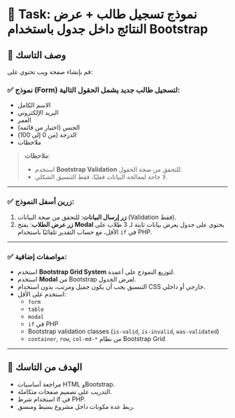 # 🎯 Task: نموذج تسجيل طالب + عرض النتائج داخل جدول باستخدام Bootstrap

## 📝 وصف التاسك

قم بإنشاء صفحة ويب تحتوي على:

### ✅ نموذج (Form) لتسجيل طالب جديد يشمل الحقول التالية:
- الاسم الكامل
- البريد الإلكتروني
- العمر
- الجنس (اختيار من قائمة)
- الدرجة (من 0 إلى 100)
- ملاحظات

> **ملاحظات**:
> - استخدم **Bootstrap Validation** للتحقق من صحة الحقول.
> - لا حاجة لمعالجة البيانات فعليًا، فقط التنسيق الشكلي.

---

### ✅ زرين أسفل النموذج:
1. **زر إرسال البيانات**: للتحقق من صحة البيانات (Validation فقط).
2. **زر عرض الطلاب**: يفتح **Modal** يحتوي على جدول يعرض بيانات ثابتة لـ 3 طلاب على الأقل، مع حساب التقدير تلقائيًا باستخدام `if` في PHP.

---

### ✅ مواصفات إضافية:
- استخدم **Bootstrap Grid System** لتوزيع النموذج على أعمدة.
- استخدم **Modal** من Bootstrap لعرض الجدول.
- التنسيق يجب أن يكون جميل ومرتب، بدون استخدام CSS خارجي أو داخلي.
- استخدم على الأقل:
  - `form`
  - `table`
  - `modal`
  - `if` في PHP
  - Bootstrap validation classes (`is-valid`, `is-invalid`, `was-validated`)
  - `container`, `row`, `col-md-*` من نظام Bootstrap Grid

---

## 🎯 الهدف من التاسك
- مراجعة أساسيات HTML وBootstrap.
- التدريب على تصميم صفحات متكاملة.
- استخدام شرط if في PHP.
- ربط عدة مكونات داخل مشروع بسيط ومنسق.
